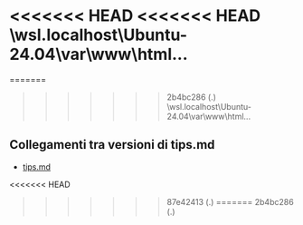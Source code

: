 <<<<<<< HEAD
<<<<<<< HEAD
\\wsl.localhost\Ubuntu-24.04\var\www\html\...
=======
=======
>>>>>>> 2b4bc286 (.)
\\wsl.localhost\Ubuntu-24.04\var\www\html\...

## Collegamenti tra versioni di tips.md
* [tips.md](../../../laravel/Modules/Job/docs/tips.md)

<<<<<<< HEAD
>>>>>>> 87e42413 (.)
=======
>>>>>>> 2b4bc286 (.)
